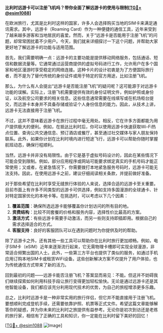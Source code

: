**比利时远游卡可以注册飞机吗？带你全面了解远游卡的使用与限制[[TG💪+ @esim1088](https://t.me/s/esim1088)]**

在欧洲旅行，尤其是比利时这样的国家，许多人会选择购买当地的SIM卡来满足通讯需求。其中，远游卡（Roaming Card）作为一种便捷的通信工具，近年来受到了越来越多游客和当地居民的喜爱。然而，关于“远游卡是否能用于注册飞机”的问题，却常常困扰着不少用户。今天，我们就来详细探讨一下这个问题，并帮助大家更好地了解远游卡的功能与适用范围。

首先，我们需要明确一点：远游卡的主要功能是提供移动网络服务，包括通话、短信和数据流量等。它通常通过运营商提供的虚拟号码进行工作，允许用户在多个国家和地区漫游时享受稳定的网络连接。这种卡片的设计初衷是为了方便国际旅行者，而不是为了替代传统的身份证件或用于特定的官方用途，比如注册飞机。

那么，为什么有人会提出“远游卡是否能注册飞机”的疑问呢？这可能源于对远游卡功能的误解。实际上，注册飞机需要提供有效的身份证明文件，例如护照或身份证，以及航空公司要求的相关信息。这些信息通常需要在线填写或在机场柜台提交，而远游卡本身并不具备存储或验证个人身份信息的能力。因此，从技术上讲，远游卡无法直接用于注册飞机。

不过，这并不意味着远游卡在旅行过程中毫无用处。相反，它在许多方面都能为用户提供极大的便利。例如，在抵达比利时后，你可以使用远游卡快速获取Wi-Fi热点位置、查询公共交通信息、预订酒店或餐厅，甚至通过社交媒体与家人朋友保持联系。此外，如果你计划在比利时境内进行短途飞行，远游卡可以帮助你随时掌握航班动态，确保行程顺利。

当然，远游卡并非没有局限性。由于它是基于虚拟号码设计的，因此在某些情况下可能会受到限制。例如，部分应用程序或网站可能要求绑定真实的手机号码才能正常使用；又或者，在紧急情况下，你需要拨打本地紧急服务号码时，远游卡可能无法支持。因此，在使用远游卡之前，建议仔细阅读相关条款，并提前做好准备。

对于那些希望在比利时享受无缝旅行体验的人来说，选择合适的远游卡至关重要。目前市面上有许多不同类型的远游卡可供选择，例如支持多国漫游的全球通卡、针对特定国家优化的本地卡等。在挑选时，可以考虑以下几个因素：

1. **覆盖范围**：确保所选远游卡能够覆盖你计划访问的所有目的地。
2. **资费结构**：比较不同套餐的价格和服务内容，选择性价比最高的方案。
3. **激活方式**：有些远游卡需要手动激活，而另一些则支持即插即用。根据自己的需求选择适合的方式。
4. **客服支持**：良好的客服团队可以在遇到问题时为你提供及时的帮助。

除了远游卡之外，还有其他一些工具可以帮助你在比利时旅行更加顺畅。例如，电子SIM卡（eSIM）近年来逐渐流行起来，它无需物理卡槽即可实现全球漫游，非常适合频繁出国的人士。此外，一些第三方平台也提供了类似的服务，如通过手机应用订购本地SIM卡或租赁WiFi设备。这些创新解决方案不仅提升了用户体验，也为传统通信方式带来了新的活力。

回到最初的问题——远游卡能否注册飞机？答案显而易见：不能。但这并不妨碍我们继续探索如何利用科技手段让旅行变得更加轻松愉快。无论是通过远游卡还是其他智能设备，我们都应该充分利用现代技术的优势，为自己的旅程增添更多乐趣。

总之，比利时远游卡是一种非常实用的旅行伴侣，但它并不能直接用于注册飞机。要想顺利完成登机手续，还需要依靠护照、机票等正式文件。希望这篇文章能够解答你的疑惑，并为你未来的比利时之旅提供有益参考。无论你是初次到访还是老练的旅行家，相信有了正确的工具和知识，你一定能在比利时留下美好的回忆！

[[TG💪+ @esim1088](https://t.me/s/esim1088) ![Image](https://i.postimg.cc/4NQfJmqS/Snipaste-2025-05-13-00-14-12.png)]